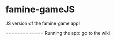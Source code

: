 famine-gameJS
=============

JS version of the famine game app!


=============
Running the app: go to the wiki
